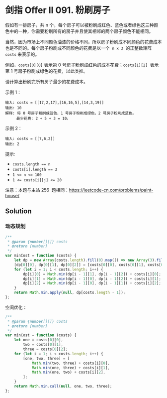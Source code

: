 # 剑指 Offer II 091. 粉刷房子

假如有一排房子，共 n 个，每个房子可以被粉刷成红色、蓝色或者绿色这三种颜色中的一种，你需要粉刷所有的房子并且使其相邻的两个房子颜色不能相同。

当然，因为市场上不同颜色油漆的价格不同，所以房子粉刷成不同颜色的花费成本也是不同的。每个房子粉刷成不同颜色的花费是以一个  `n x 3`  的正整数矩阵 `costs` 来表示的。

例如，`costs[0][0]` 表示第 0 号房子粉刷成红色的成本花费；`costs[1][2]`  表示第 1 号房子粉刷成绿色的花费，以此类推。

请计算出粉刷完所有房子最少的花费成本。

示例 1：

```
输入: costs = [[17,2,17],[16,16,5],[14,3,19]]
输出: 10
解释: 将 0 号房子粉刷成蓝色，1 号房子粉刷成绿色，2 号房子粉刷成蓝色。
     最少花费: 2 + 5 + 3 = 10。
```

示例 2：

```
输入: costs = [[7,6,2]]
输出: 2
```

提示:

-   `costs.length == n`
-   `costs[i].length == 3`
-   `1 <= n <= 100`
-   `1 <= costs[i][j] <= 20`

注意：本题与主站 256  题相同：https://leetcode-cn.com/problems/paint-house/

## Solution

### 动态规划

```javascript
/**
 * @param {number[][]} costs
 * @return {number}
 */
var minCost = function (costs) {
    let dp = new Array(costs.length).fill(0).map(() => new Array(3).fill(0));
    [dp[0][0], dp[0][1], dp[0][2]] = [costs[0][0], costs[0][1], costs[0][2]];
    for (let i = 1; i < costs.length; i++) {
        dp[i][0] = Math.min(dp[i - 1][1], dp[i - 1][2]) + costs[i][0];
        dp[i][1] = Math.min(dp[i - 1][0], dp[i - 1][2]) + costs[i][1];
        dp[i][2] = Math.min(dp[i - 1][0], dp[i - 1][1]) + costs[i][2];
    }
    return Math.min.apply(null, dp[costs.length - 1]);
};
```

空间优化：

```javascript
/**
 * @param {number[][]} costs
 * @return {number}
 */
var minCost = function (costs) {
    let one = costs[0][0],
        two = costs[0][1],
        three = costs[0][2];
    for (let i = 1; i < costs.length; i++) {
        [one, two, three] = [
            Math.min(two, three) + costs[i][0],
            Math.min(one, three) + costs[i][1],
            Math.min(one, two) + costs[i][2],
        ];
    }
    return Math.min.call(null, one, two, three);
};
```
